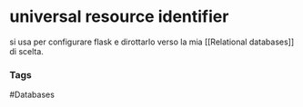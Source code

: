 # universal resource identifier 
si usa per configurare flask e dirottarlo verso la mia [[Relational databases]] di scelta. 




### Tags
#Databases 